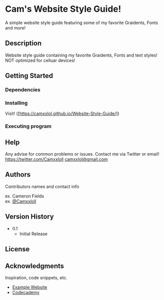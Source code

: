 # Cam's Website Style Guide!

A simple website style guide featuring some of my favorite Graidents, Fonts and more!

## Description

Website style guide containing my favorite Graidents, Fonts and text styles! NOT optimized for celluar devices!

## Getting Started

### Dependencies



### Installing

Visit! ([https://camxxlol.github.io/Website-Style-Guide/])

### Executing program



## Help

Any advise for common problems or issues.
Contact me via Twitter or email!
https://twitter.com/Camxxloll
camxxlol@gmail.com

## Authors

Contributors names and contact info

ex. Cameron Fields  
ex. [@Camxxloll]([https://twitter.com/Camxxloll])

## Version History
* 0.1
    * Initial Release

## License


## Acknowledgments

Inspiration, code snippets, etc.
* [Example Website]([https://content.codecademy.com/PRO/independent-practice-projects/website-design-system/example/index.html])
* [Codecademy](https://www.codecademy.com)
